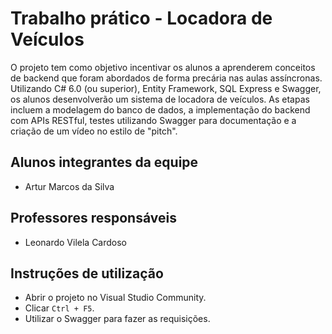 # Trabalho prático - Locadora de Veículos
O projeto tem como objetivo incentivar os alunos a aprenderem conceitos de backend que foram abordados de forma precária nas aulas assíncronas. Utilizando C# 6.0 (ou superior), Entity Framework, SQL Express e Swagger, os alunos desenvolverão um sistema de locadora de veículos. As etapas incluem a modelagem do banco de dados, a implementação do backend com APIs RESTful, testes utilizando Swagger para documentação e a criação de um vídeo no estilo de "pitch".

## Alunos integrantes da equipe

* Artur Marcos da Silva

## Professores responsáveis

* Leonardo Vilela Cardoso

## Instruções de utilização

- Abrir o projeto no Visual Studio Community.
- Clicar `Ctrl + F5`.
- Utilizar o Swagger para fazer as requisições.

